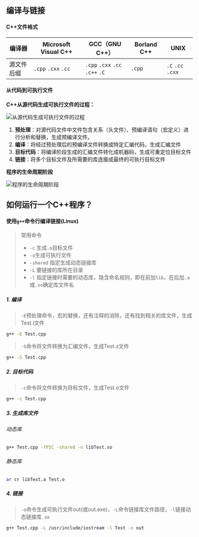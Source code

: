 ## 编译与链接

#### C++文件格式


| 编译器 | Microsoft Visual C++ | GCC（GNU C++） | Borland C++ | UNIX |
| - | - | - | - | - |
| 源文件后缀 | `.cpp` `.cxx` `.cc` | `.cpp` `.cxx` `.cc` `.c++` `.C` | `.cpp` | `.C` `.cc` `.cxx` |

#### 从代码到可执行文件

**C++从源代码生成可执行文件的过程：**

![从源代码生成可执行文件的过程](https://i.loli.net/2020/04/07/rQM7z2lH8OhTunt.png)

1. **预处理**：对源代码文件中文件包含关系（头文件）、预编译语句（宏定义）进行分析和替换，生成预编译文件。
2. **编译**：将经过预处理后的预编译文件转换成特定汇编代码，生成汇编文件
3. **目标代码**：将编译阶段生成的汇编文件转化成机器码，生成可重定位目标文件
4. **链接**：将多个目标文件及所需要的库连接成最终的可执行目标文件

**程序的生命周期阶段**

![程序的生命周期阶段](https://i.loli.net/2020/04/07/jL94OxmlDbGuY7P.png)

## 如何运行一个C++程序？

#### 使用`g++`命令行编译链接(Linux)

> 常用命令
>
> - `-c` 生成`.o`目标文件
> - `-o`生成可执行文件
> - `-shared` 指定生成动态链接库
> - `-L` 要链接的库所在目录
> - `-l` 指定链接时需要的动态库，隐含命名规则，即在前加`lib`，在后加`.a`或`.so`确定库文件名

##### 1. 编译

> `-E`预处理命令，宏的替换，还有注释的消除，还有找到相关的库文件，生成Test.i文件

```sh
g++ -E Test.cpp
```

> `-S`命令将文件转换为汇编文件，生成Test.s文件

```sh
g++ -S Test.cpp
```

##### 2. 目标代码

> `-c`命令将文件转换为目标文件，生成Test.o文件

```sh
g++ -c Test.cpp
```

##### 3. 生成库文件

###### 动态库

```sh
g++ Test.cpp -fPIC -shared -o libTest.so
```

###### 静态库

```sh
ar cr libTest.a Test.o
```

##### 4. 链接

> `-o`命令生成可执行文件out(或out.exe)，`-L`命令链接库文件路径，`-l`链接动态链接库`.so`

```sh
g++ Test.cpp -L /usr/include/iostream -l Test -o out
```
